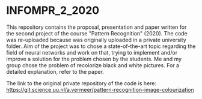 # INFOMPR_2_2020


This repository contains the proposal, presentation and paper written for the second project of the course "Pattern Recognition" (2020). The code was re-uploaded because was originally uploaded in a private university folder.
Aim of the project was to chose a state-of-the-art topic regarding the field of neural networks and work on that, trying to implement and/or improve a solution for the problem chosen by the students.
Me and my group chose the problem of recolorize black and white pictures. For a detailed explanation, refer to the paper.

The link to the original private repository of the code is here: https://git.science.uu.nl/a.vermeer/pattern-recognition-image-colourization
